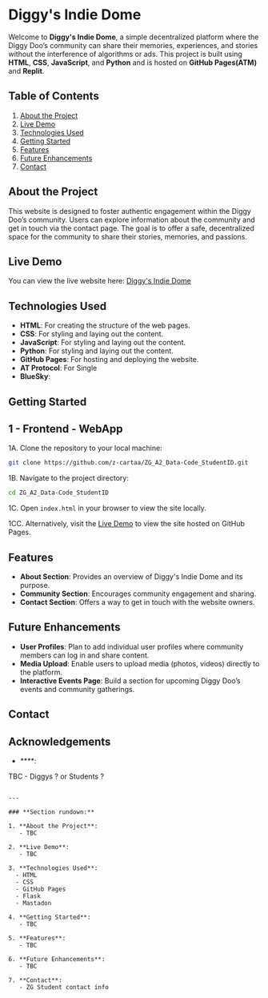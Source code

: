 # Diggy's Indie Dome

Welcome to **Diggy's Indie Dome**, a simple decentralized platform where the Diggy Doo’s community can share their memories, experiences, and stories without the interference of algorithms or ads. This project is built using **HTML**, **CSS**, **JavaScript**, and **Python** and is hosted on **GitHub Pages(ATM)** and **Replit**.

## Table of Contents
1. [About the Project](#about-the-project)
2. [Live Demo](#live-demo)
3. [Technologies Used](#technologies-used)
4. [Getting Started](#getting-started)
5. [Features](#features)
6. [Future Enhancements](#future-enhancements)
7. [Contact](#contact)

## About the Project

This website is designed to foster authentic engagement within the Diggy Doo’s community. Users can explore information about the community and get in touch via the contact page. The goal is to offer a safe, decentralized space for the community to share their stories, memories, and passions.

## Live Demo

You can view the live website here: [Diggy's Indie Dome](https://z-cartaa.github.io/ZG_A2_Data-Code_StudentID/)

## Technologies Used

- **HTML**: For creating the structure of the web pages.
- **CSS**: For styling and laying out the content.
- **JavaScript**: For styling and laying out the content.
- **Python**: For styling and laying out the content.
- **GitHub Pages**: For hosting and deploying the website.
- **AT Protocol**: For Single 
- **BlueSky**:

## Getting Started

## 1 - Frontend - WebApp

   1A. Clone the repository to your local machine:
   ```bash
   git clone https://github.com/z-cartaa/ZG_A2_Data-Code_StudentID.git
   ```

   1B. Navigate to the project directory:
   ```bash
   cd ZG_A2_Data-Code_StudentID
   ```

   1C. Open `index.html` in your browser to view the site locally.

   1CC. Alternatively, visit the [Live Demo](https://z-cartaa.github.io/ZG_A2_Data-Code_StudentID/) to view the site hosted on GitHub Pages.

## Features

- **About Section**: Provides an overview of Diggy's Indie Dome and its purpose.
- **Community Section**: Encourages community engagement and sharing.
- **Contact Section**: Offers a way to get in touch with the website owners.
  
## Future Enhancements

- **User Profiles**: Plan to add individual user profiles where community members can log in and share content.
- **Media Upload**: Enable users to upload media (photos, videos) directly to the platform.
- **Interactive Events Page**: Build a section for upcoming Diggy Doo’s events and community gatherings.

## Contact

## Acknowledgements

- ****: 

TBC - Diggys ? or Students ?

```

---

### **Section rundown:**

1. **About the Project**:
   - TBC

2. **Live Demo**:
   - TBC

3. **Technologies Used**:
  - HTML
  - CSS
  - GitHub Pages
  - Flask
  - Mastadon

4. **Getting Started**:
   - TBC

5. **Features**:
   - TBC

6. **Future Enhancements**:
   - TBC

7. **Contact**:
   - ZG Student contact info

